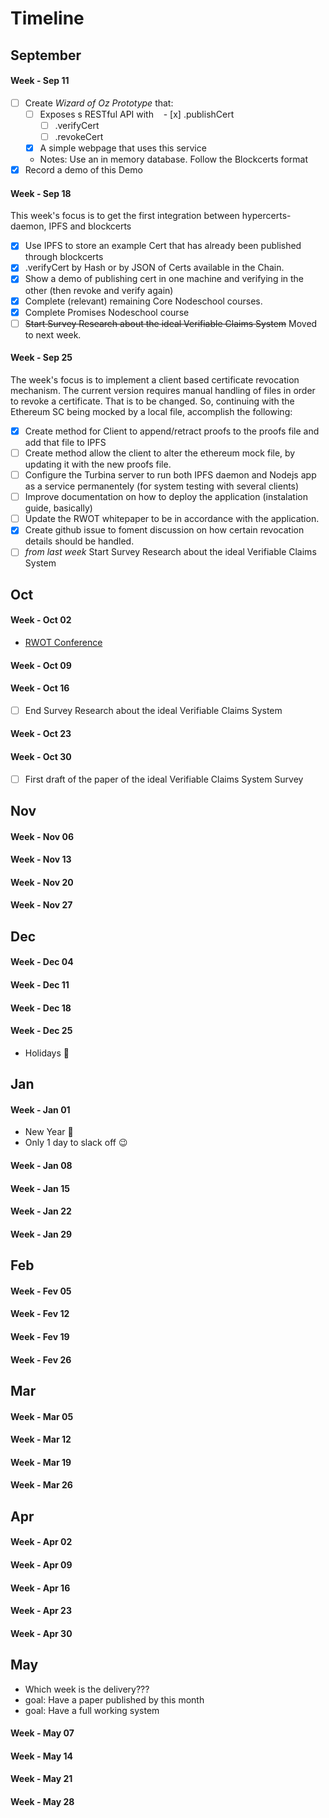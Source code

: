 # Timeline

## September

#### Week - Sep 11

- [ ] Create _Wizard of Oz Prototype_ that:
  - [ ] Exposes s RESTful API with
    - [x] .publishCert
    - [ ] .verifyCert 
    - [ ] .revokeCert
  - [x] A simple webpage that uses this service
  - Notes: Use an in memory database. Follow the Blockcerts format
- [x] Record a demo of this Demo

#### Week - Sep 18

This week's focus is to get the first integration between hypercerts-daemon, IPFS and blockcerts

- [x] Use IPFS to store an example Cert that has already been published through blockcerts
- [x] .verifyCert by Hash or by JSON of Certs available in the Chain.
- [x] Show a demo of publishing cert in one machine and verifying in the other (then revoke and verify again)
- [x] Complete (relevant) remaining Core Nodeschool courses.
- [x] Complete Promises Nodeschool course
- [ ] ~~Start Survey Research about the ideal Verifiable Claims System~~ Moved to next week.

#### Week - Sep 25
The week's focus is to implement a client based certificate revocation mechanism. The current version requires manual handling of files in order to revoke a certificate. That is to be changed. So, continuing with the Ethereum SC being mocked by a local file, accomplish the following:
- [x] Create method for Client to append/retract proofs to the proofs file and add that file to IPFS
- [ ] Create method allow the client to alter the ethereum mock file, by updating it with the new proofs file.
- [ ] Configure the Turbina server to run both IPFS daemon and Nodejs app as a service permanentely (for system testing with several clients)
- [ ] Improve documentation on how to deploy the application (instalation guide, basically)
- [ ] Update the RWOT whitepaper to be in accordance with the application.
- [x] Create github issue to foment discussion on how certain revocation details should be handled.
- [ ] _from last week_ Start Survey Research about the ideal Verifiable Claims System

## Oct

#### Week - Oct 02

- [RWOT Conference](https://www.eventbrite.com/e/rebootingweboftrust-design-workshop-v-fall-2017-in-boston-area-usa-tickets-34984665075)

#### Week - Oct 09
#### Week - Oct 16

- [ ] End Survey Research about the ideal Verifiable Claims System

#### Week - Oct 23
#### Week - Oct 30

- [ ] First draft of the paper of the ideal Verifiable Claims System Survey

## Nov

#### Week - Nov 06
#### Week - Nov 13
#### Week - Nov 20
#### Week - Nov 27

## Dec

#### Week - Dec 04
#### Week - Dec 11
#### Week - Dec 18

#### Week - Dec 25

- Holidays 🎄

## Jan

#### Week - Jan 01

- New Year 🍾
- Only 1 day to slack off 😉

#### Week - Jan 08
#### Week - Jan 15
#### Week - Jan 22
#### Week - Jan 29

## Feb

#### Week - Fev 05
#### Week - Fev 12
#### Week - Fev 19
#### Week - Fev 26


## Mar

#### Week - Mar 05
#### Week - Mar 12
#### Week - Mar 19
#### Week - Mar 26

## Apr

#### Week - Apr 02
#### Week - Apr 09
#### Week - Apr 16
#### Week - Apr 23
#### Week - Apr 30

## May

- Which week is the delivery???
- goal: Have a paper published by this month
- goal: Have a full working system


#### Week - May 07
#### Week - May 14
#### Week - May 21
#### Week - May 28



